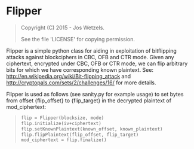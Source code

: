 # Flipper

>Copyright (C) 2015 - Jos Wetzels.
>
>See the file 'LICENSE' for copying permission.

Flipper is a simple python class for aiding in exploitation of bitflipping attacks against blockciphers in CBC, OFB and CTR mode.
Given any ciphertext, encrypted under CBC, OFB or CTR mode, we can flip arbitrary bits for which we have corresponding known plaintext.
See: http://en.wikipedia.org/wiki/Bit-flipping_attack and http://cryptopals.com/sets/2/challenges/16/ for more details.

Flipper is used as follows (see sanity.py for example usage) to set bytes from offset {flip_offset} to {flip_target} in the
decrypted plaintext of mod_ciphertext:

>```python
>flip = Flipper(blocksize, mode)
>flip.initialize(iv+ciphertext)
>flip.setKnownPlaintext(known_offset, known_plaintext)
>flip.flipPlaintext(flip_offset, flip_target)
>mod_ciphertext = flip.finalize()
>```
